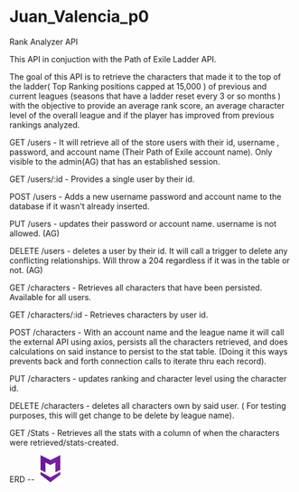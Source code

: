 # Juan_Valencia_p0
Rank Analyzer API 

This API in conjuction with the Path of Exile Ladder API.

The goal of this API is to retrieve the characters that made it to the top of the ladder( Top Ranking positions capped at 15,000 ) of previous and current leagues (seasons that have a ladder reset every 3 or so months ) with the objective to provide an average rank score, an average character level of the overall league and if the player has improved from previous rankings analyzed. 

GET /users - It will retrieve all of the store users with their id, username , password, and account name (Their Path of Exile account name). Only visible to the admin(AG) that has an established session.

GET /users/:id - Provides a single user by their id.

POST /users - Adds a new username password and account name to the database if it wasn't already inserted.

PUT /users - updates their password or account name. username is not allowed. (AG)

DELETE /users - deletes a user by their id. It will call a trigger to delete any conflicting relationships. Will throw a 204 regardless if it was in the table or not. (AG)

GET /characters - Retrieves all characters that have been persisted. Available for all users.

GET /characters/:id - Retrieves characters by user id.

POST /characters - With an account name and the league name it will call the external API using axios, persists all the characters retrieved, and does calculations on said instance to persist to the stat table. (Doing it this ways prevents back and forth connection calls to iterate thru each record).

PUT /characters - updates ranking and character level using the character id.

DELETE /characters - deletes all characters own by said user. ( For testing purposes, this will get change to be delete by league name).

GET /Stats - Retrieves all the stats with a column of when the characters were retrieved/stats-created.

ERD -- 
![alt text](https://github.com/adam-p/markdown-here/raw/master/src/common/images/icon48.png "ERD")